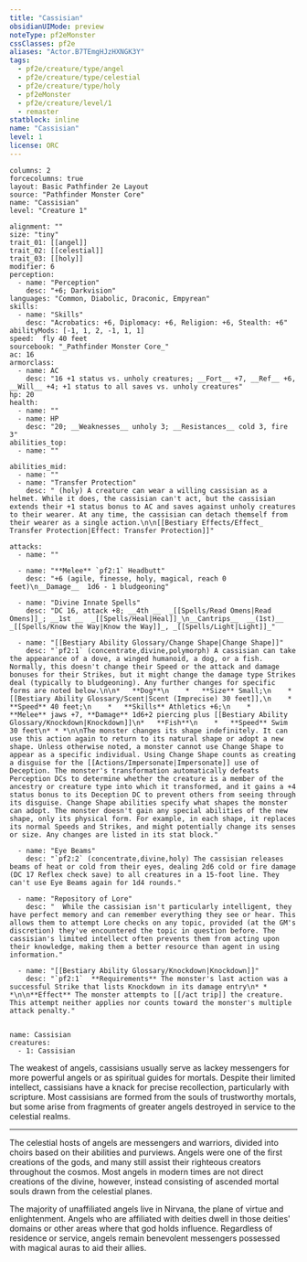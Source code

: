 ```yaml
---
title: "Cassisian"
obsidianUIMode: preview
noteType: pf2eMonster
cssClasses: pf2e
aliases: "Actor.B7TEmgHJzHXNGK3Y" 
tags:
  - pf2e/creature/type/angel
  - pf2e/creature/type/celestial
  - pf2e/creature/type/holy
  - pf2eMonster
  - pf2e/creature/level/1
  - remaster
statblock: inline
name: "Cassisian"
level: 1
license: ORC
---
```


```statblock
columns: 2
forcecolumns: true
layout: Basic Pathfinder 2e Layout
source: "Pathfinder Monster Core"
name: "Cassisian"
level: "Creature 1"

alignment: ""
size: "tiny"
trait_01: [[angel]]
trait_02: [[celestial]]
trait_03: [[holy]]
modifier: 6
perception:
  - name: "Perception"
    desc: "+6; Darkvision"
languages: "Common, Diabolic, Draconic, Empyrean"
skills:
  - name: "Skills"
    desc: "Acrobatics: +6, Diplomacy: +6, Religion: +6, Stealth: +6"
abilityMods: [-1, 1, 2, -1, 1, 1]
speed:  fly 40 feet
sourcebook: "_Pathfinder Monster Core_"
ac: 16
armorclass:
  - name: AC
    desc: "16 +1 status vs. unholy creatures; __Fort__ +7, __Ref__ +6, __Will__ +4; +1 status to all saves vs. unholy creatures"
hp: 20
health:
  - name: ""
  - name: HP
    desc: "20; __Weaknesses__ unholy 3; __Resistances__ cold 3, fire 3"
abilities_top:
  - name: ""

abilities_mid:
  - name: ""
  - name: "Transfer Protection"
    desc: " (holy) A creature can wear a willing cassisian as a helmet. While it does, the cassisian can't act, but the cassisian extends their +1 status bonus to AC and saves against unholy creatures to their wearer. At any time, the cassisian can detach themself from their wearer as a single action.\n\n[[Bestiary Effects/Effect_ Transfer Protection|Effect: Transfer Protection]]"

attacks:
  - name: ""

  - name: "**Melee** `pf2:1` Headbutt"
    desc: "+6 (agile, finesse, holy, magical, reach 0 feet)\n__Damage__  1d6 - 1 bludgeoning"

  - name: "Divine Innate Spells"
    desc: "DC 16, attack +8; __4th __  _[[Spells/Read Omens|Read Omens]]_; __1st __  _[[Spells/Heal|Heal]]_\n__Cantrips__  __(1st)__ _[[Spells/Know the Way|Know the Way]]_, _[[Spells/Light|Light]]_"

  - name: "[[Bestiary Ability Glossary/Change Shape|Change Shape]]"
    desc: "`pf2:1` (concentrate,divine,polymorph) A cassisian can take the appearance of a dove, a winged humanoid, a dog, or a fish. Normally, this doesn't change their Speed or the attack and damage bonuses for their Strikes, but it might change the damage type Strikes deal (typically to bludgeoning). Any further changes for specific forms are noted below.\n\n*   **Dog**\n    *   **Size** Small;\n    *   [[Bestiary Ability Glossary/Scent|Scent (Imprecise) 30 feet]],\n    *   **Speed** 40 feet;\n    *   **Skills** Athletics +6;\n    *   **Melee** jaws +7, **Damage** 1d6+2 piercing plus [[Bestiary Ability Glossary/Knockdown|Knockdown]]\n*   **Fish**\n    *   **Speed** Swim 30 feet\n* * *\n\nThe monster changes its shape indefinitely. It can use this action again to return to its natural shape or adopt a new shape. Unless otherwise noted, a monster cannot use Change Shape to appear as a specific individual. Using Change Shape counts as creating a disguise for the [[Actions/Impersonate|Impersonate]] use of Deception. The monster's transformation automatically defeats Perception DCs to determine whether the creature is a member of the ancestry or creature type into which it transformed, and it gains a +4 status bonus to its Deception DC to prevent others from seeing through its disguise. Change Shape abilities specify what shapes the monster can adopt. The monster doesn't gain any special abilities of the new shape, only its physical form. For example, in each shape, it replaces its normal Speeds and Strikes, and might potentially change its senses or size. Any changes are listed in its stat block."

  - name: "Eye Beams"
    desc: "`pf2:2` (concentrate,divine,holy) The cassisian releases beams of heat or cold from their eyes, dealing 2d6 cold or fire damage (DC 17 Reflex check save) to all creatures in a 15-foot line. They can't use Eye Beams again for 1d4 rounds."

  - name: "Repository of Lore"
    desc: "  While the cassisian isn't particularly intelligent, they have perfect memory and can remember everything they see or hear. This allows them to attempt Lore checks on any topic, provided (at the GM's discretion) they've encountered the topic in question before. The cassisian's limited intellect often prevents them from acting upon their knowledge, making them a better resource than agent in using information."

  - name: "[[Bestiary Ability Glossary/Knockdown|Knockdown]]"
    desc: "`pf2:1`  **Requirements** The monster's last action was a successful Strike that lists Knockdown in its damage entry\n* * *\n\n**Effect** The monster attempts to [[/act trip]] the creature. This attempt neither applies nor counts toward the monster's multiple attack penalty."
 
```

```encounter-table
name: Cassisian
creatures:
  - 1: Cassisian
```



The weakest of angels, cassisians usually serve as lackey messengers for more powerful angels or as spiritual guides for mortals. Despite their limited intellect, cassisians have a knack for precise recollection, particularly with scripture. Most cassisians are formed from the souls of trustworthy mortals, but some arise from fragments of greater angels destroyed in service to the celestial realms.

* * *

The celestial hosts of angels are messengers and warriors, divided into choirs based on their abilities and purviews. Angels were one of the first creations of the gods, and many still assist their righteous creators throughout the cosmos. Most angels in modern times are not direct creations of the divine, however, instead consisting of ascended mortal souls drawn from the celestial planes.

The majority of unaffiliated angels live in Nirvana, the plane of virtue and enlightenment. Angels who are affiliated with deities dwell in those deities' domains or other areas where that god holds influence. Regardless of residence or service, angels remain benevolent messengers possessed with magical auras to aid their allies.
